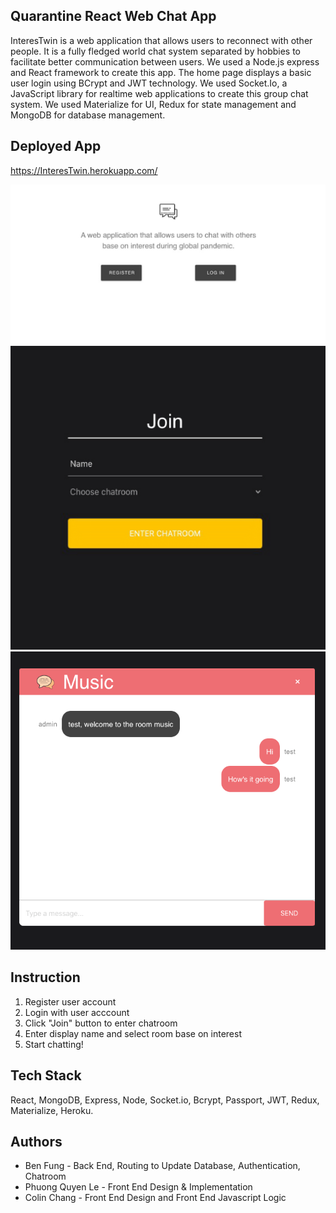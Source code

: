 ## Quarantine React Web Chat App

InteresTwin is a web application that allows users to reconnect with other people. It is a fully fledged world chat system separated by hobbies to facilitate better communication between users. We used a Node.js express and React framework to create this app. The home page displays a basic user login using BCrypt and JWT technology. We used Socket.Io, a JavaScript library for realtime web applications to create this group chat system. We used Materialize for UI, Redux for state management and MongoDB for database management.

## Deployed App

https://InteresTwin.herokuapp.com/

![](Images/Landing.png)
![](Images/Join.png)
![](Images/chatroom.png)

## Instruction

1. Register user account
2. Login with user acccount
3. Click "Join" button to enter chatroom
4. Enter display name and select room base on interest
5. Start chatting!

## Tech Stack

React, MongoDB, Express, Node, Socket.io, Bcrypt, Passport, JWT, Redux, Materialize, Heroku.

## Authors

- Ben Fung - Back End, Routing to Update Database, Authentication, Chatroom
- Phuong Quyen Le - Front End Design & Implementation
- Colin Chang - Front End Design and Front End Javascript Logic
